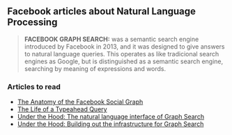 ## Facebook articles about Natural Language Processing

> **FACEBOOK GRAPH SEARCH:** was a semantic search engine introduced by Facebook in 2013, and it was designed to give answers to natural language queries. This operates as like tradicional search engines as Google, but is distinguished as a semantic search engine, searching by meaning of expressions and words.

### Articles to read

- [The Anatomy of the Facebook Social Graph](https://arxiv.org/pdf/1111.4503.pdf)
- [The Life of a Typeahead Query](https://code.fb.com/web/the-life-of-a-typeahead-query/)
- [Under the Hood: The natural language interface of Graph Search](https://code.fb.com/web/under-the-hood-the-natural-language-interface-of-graph-search/)
- [Under the Hood: Building out the infrastructure for Graph Search](https://code.fb.com/core-data/under-the-hood-building-out-the-infrastructure-for-graph-search/)
